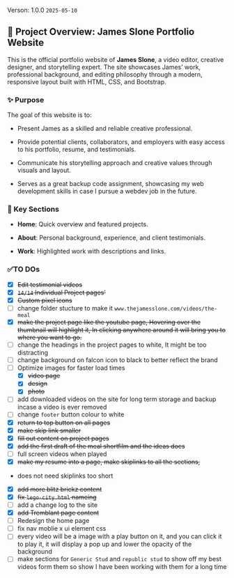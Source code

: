 Verson: 1.0.0 `2025-05-10`

## 📄 Project Overview: James Slone Portfolio Website

This is the official portfolio website of **James Slone**, a video editor, creative designer, and storytelling expert. The site showcases James’ work, professional background, and editing philosophy through a modern, responsive layout built with HTML, CSS, and Bootstrap.

### ✨ Purpose

The goal of this website is to:

- Present James as a skilled and reliable creative professional.

- Provide potential clients, collaborators, and employers with easy access to his portfolio, resume, and testimonials.

- Communicate his storytelling approach and creative values through visuals and layout.

- Serves as a great backup code assignment, showcasing my web development skills in case I pursue a webdev job in the future.


### 📁 Key Sections

- **Home**: Quick overview and featured projects.

- **About**: Personal background, experience, and client testimonials.

- **Work**: Highlighted work with descriptions and links.


### ✅TO DOs
- [x] ~~Edit testimonial videos~~
- [x] ~~`14/14` Individual Project pages'~~
- [x] ~~Custom pixel icons~~
- [ ] change folder stucture to make it `www.thejamesslone.com/videos/the-meal`
- [x] ~~make the project page like the youtube page, Hovering over the thumbnail will highlight it, In clicking anywhere around it will bring you to where you want to go.~~
- [ ] change the headings in the project pages to white, It might be too distracting
- [ ] change background on falcon icon to black to better reflect the brand
- [ ] Optimize images for faster load times
  - [x] ~~video page~~
  - [x] ~~design~~
  - [x] ~~photo~~
- [ ] add downloaded videos on the site for long term storage and backup incase a video is ever removed
- [ ] change `footer` button colour to white
- [x] ~~return to top button on all pages~~
- [x] ~~make skip link smaller~~
- [x] ~~fill out content on project pages~~
- [x] ~~add the first draft of the meal shortfilm and the ideas docs~~
- [ ] full screen videos when played
- [x] ~~make my resume into a page, make skiplinks to all the sections,~~
- does not need skiplinks too short
- [x] ~~add more blitz brickz content~~ 
- [x] ~~fix `lego-city.html` nameing~~
- [ ] add a change log to the site
- [x] ~~add Tremblant page content~~
- [ ] Redesign the home page
- [ ] fix nav moblie x ui element css
- [ ] every video will be a image with a play button on it, and you can click it to play it, it will display a pop up and lower the opacity of the background
- [ ] make sections for `Generic Stud` and `republic stud` to show off my best videos form them so show I have been working with them for a long time